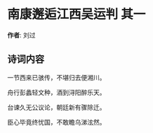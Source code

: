 # 南康邂逅江西吴运判  其一

**作者**: 刘过

## 诗词内容

一节西来已骇传，不堪归去便湘川。

舟行彭蠡轻文种，酒到浔阳醉乐天。

台谏久无公议论，朝廷新有骤除迁。

臣心毕竟终忧国，不敢瞻乌涕泫然。

